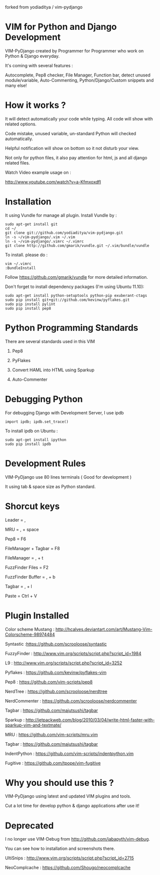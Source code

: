 forked from yodiaditya / vim-pydjango


# VIM for Python and Django Development

VIM-PyDjango created by Programmer for Programmer who work on Python & Django 
everyday.

It's coming with several features : 

Autocomplete, Pep8 checker, File Manager, Function bar, detect unused module/variable, Auto-Commenting, 
Python/Django/Custom snippets and many else!


# How it works ?

It will detect automatically your code while typing. All code will show with 
related options.

Code mistake, unused variable, un-standard Python will checked automatically. 

Helpful notification will show on bottom so it not disturb your view.

Not only for python files, it also pay attention for  html, js and all django
related files.

Watch Video example usage on :

http://www.youtube.com/watch?v=a-KfmxoxdfI

# Installation

It using Vundle for manage all plugin. Install Vundle by :

    sudo apt-get install git
    cd ~/
    git clone git://github.com/yodiaditya/vim-pydjango.git
    ln -s ~/vim-pydjango/.vim ~/.vim
    ln -s ~/vim-pydjango/.vimrc ~/.vimrc
    git clone http://github.com/gmarik/vundle.git ~/.vim/bundle/vundle

To install. please do :

    vim ~/.vimrc
    :BundleInstall


Follow https://github.com/gmarik/vundle for more detailed information.

Don't forget to install dependency packages (I'm using Ubuntu 11.10):

    sudo apt-get install python-setuptools python-pip exuberant-ctags
    sudo pip install git+git://github.com/kevinw/pyflakes.git
    sudo pip install pylint
    sudo pip install pep8

# Python Programming Standards

There are several standards used in this VIM 

1. Pep8

2. PyFlakes

3. Convert HAML into HTML using Sparkup

4. Auto-Commenter


# Debugging Python

For debugging Django with Development Server, I use ipdb

    import ipdb; ipdb.set_trace()

To install ipdb on Ubuntu :

    sudo apt-get install ipython
    sudo pip install ipdb


# Development Rules

VIM-PyDjango use 80 lines terminals ( Good for development )

It using tab & space size as Python standard.

# Shorcut keys

Leader                = ,

MRU                   = , + space

Pep8                  = F6

FileManager + Tagbar  = F8

FileManager           = , + t 

FuzzFinder Files      = F2 

FuzzFinder Buffer     = , + b

Tagbar                = , + l

Paste                = Ctrl + V


# Plugin Installed

Color scheme Mustang : http://hcalves.deviantart.com/art/Mustang-Vim-Colorscheme-98974484

Syntastic :https://github.com/scrooloose/syntastic

FuzzyFinder : http://www.vim.org/scripts/script.php?script_id=1984

L9 : http://www.vim.org/scripts/script.php?script_id=3252

Pyflakes : https://github.com/kevinw/pyflakes-vim

Pep8 : https://github.com/vim-scripts/pep8

NerdTree : https://github.com/scrooloose/nerdtree

NerdCommenter : https://github.com/scrooloose/nerdcommenter

Tagbar : https://github.com/majutsushi/tagbar

Sparkup : http://jetpackweb.com/blog/2010/03/04/write-html-faster-with-sparkup-vim-and-textmate/

MRU    : https://github.com/vim-scripts/mru.vim

Tagbar : https://github.com/majutsushi/tagbar


IndentPython : https://github.com/vim-scripts/indentpython.vim

Fugitive : https://github.com/tpope/vim-fugitive


# Why you should use this ?

VIM-PyDjango using latest and updated VIM plugins and tools. 

Cut a lot time for develop python & django applications after use it!

# Deprecated 

I no longer use VIM-Debug from http://github.com/jabapyth/vim-debug.

You can see how to installation and screenshots there.

UltiSnips : http://www.vim.org/scripts/script.php?script_id=2715

NeoComplcache : https://github.com/Shougo/neocomplcache

